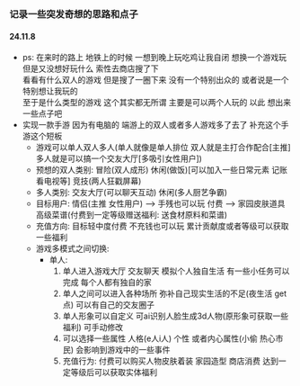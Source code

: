 ### 记录一些突发奇想的思路和点子

#### 24.11.8

- ps: 在来时的路上 地铁上的时候 一想到晚上玩吃鸡让我自闭 想换一个游戏玩 但是又没想好玩什么 索性去商店搜了下  
  看看有什么双人的游戏 但是搜了一圈下来 没有一个特别出众的 或者说是一个特别想让我玩的  
  至于是什么类型的游戏 这个其实都无所谓 主要是可以两个人玩的 以此 想出来一些点子吧
- 实现一款手游 因为有电脑的 端游上的双人或者多人游戏多了去了 补充这个手游这个短板
    - 游戏可以单人双人多人(单人就像是单人排位 双人就是主打合作配合[主推] 多人就是可以搞一个交友大厅[多吸引女性用户])
    - 预想的双人类别: 冒险(双人成形) 休闲(做饭)[可以加入一些日常元素 记账 看电视等] 竞技(两人狂戳屏幕)
    - 多人类别: 交友大厅(可以聊天互动) 休闲(多人厨艺争霸)
    - 目标用户: 情侣(主推 女性用户) --> 手残也可以玩 付费 --> 家园皮肤道具 高级菜谱(付费到一定等级赠送福利:
      送食材原料和菜谱)
    - 充值方向: 目标轻中度付费 不充钱也可以玩 累计贡献度或者等级可以获取一些福利
    - 游戏多模式之间切换:
        - 单人:
            1. 单人进入游戏大厅 交友聊天 模拟个人独自生活 有一些小任务可以完成 每个人都有独自的家
            2. 单人之间可以进入各种场所 弥补自己现实生活的不足(夜生活 get点) 可以有自己的交友圈子
            3. 单人形象可以自定义 可ai识别人脸生成3d人物(原形象可获取一些福利) 可手动修改
            4. 可以选择一些属性 人格(e人i人) 个性 或者内心属性(小偷 热心市民) 会影响到游戏中的一些事件
            5. 充值行为: 付费可以购买人物皮肤着装 家园造型 商店消费 达到一定等级后可以获取实体福利 